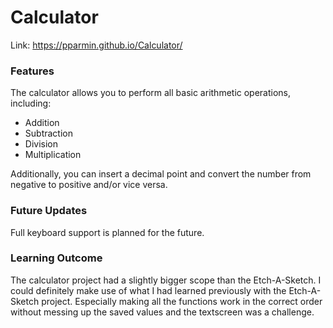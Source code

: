 # Calculator

Link: https://pparmin.github.io/Calculator/

### Features

The calculator allows you to perform all basic arithmetic operations, including: 

- Addition
- Subtraction
- Division
- Multiplication

Additionally, you can insert a decimal point and convert the number from negative to positive and/or vice versa. 

### Future Updates

Full keyboard support is planned for the future.

### Learning Outcome

The calculator project had a slightly bigger scope than the Etch-A-Sketch. I could definitely make use of what I had learned previously with the Etch-A-Sketch project. Especially making all the functions work in the correct order without messing up the saved values and the textscreen was a challenge.
